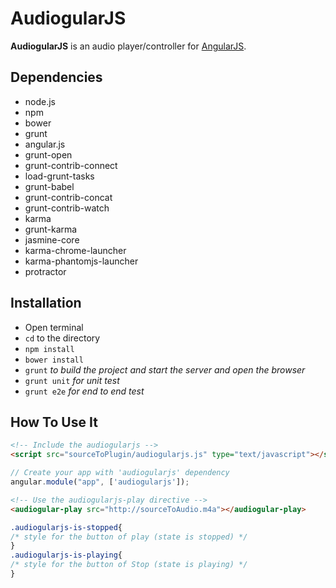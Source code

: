 # AudiogularJS

**AudiogularJS** is an audio player/controller for [AngularJS](http://angular.io).

## Dependencies

- node.js
- npm
- bower
- grunt
- angular.js
- grunt-open
- grunt-contrib-connect
- load-grunt-tasks
- grunt-babel
- grunt-contrib-concat
- grunt-contrib-watch
- karma
- grunt-karma
- jasmine-core
- karma-chrome-launcher
- karma-phantomjs-launcher
- protractor
 
## Installation

- Open terminal
- `cd` to the directory
- `npm install`
- `bower install`
- `grunt` *to build the project and start the server and open the browser*
- `grunt unit` *for unit test*
- `grunt e2e` *for end to end test*

## How To Use It

```html
<!-- Include the audiogularjs -->
<script src="sourceToPlugin/audiogularjs.js" type="text/javascript"></script>
```

```javascript
// Create your app with 'audiogularjs' dependency
angular.module("app", ['audiogularjs']);
```

```html
<!-- Use the audiogularjs-play directive -->
<audiogular-play src="http://sourceToAudio.m4a"></audiogular-play>
```

```css
.audiogularjs-is-stopped{
/* style for the button of play (state is stopped) */
}
.audiogularjs-is-playing{
/* style for the button of Stop (state is playing) */
}
```
